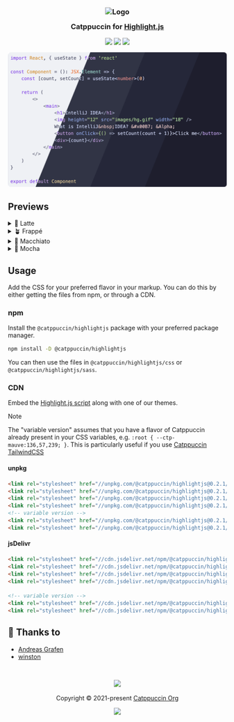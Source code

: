 <h3 align="center">
	<img src="https://raw.githubusercontent.com/catppuccin/catppuccin/main/assets/logos/exports/1544x1544_circle.png" width="100" alt="Logo"/><br/>
	<img src="https://raw.githubusercontent.com/catppuccin/catppuccin/main/assets/misc/transparent.png" height="30" width="0px"/>
	Catppuccin for <a href="https://github.com/highlightjs/highlight.js">Highlight.js</a>
	<img src="https://raw.githubusercontent.com/catppuccin/catppuccin/main/assets/misc/transparent.png" height="30" width="0px"/>
</h3>

<p align="center">
	<a href="https://github.com/catppuccin/highlightjs/stargazers"><img src="https://img.shields.io/github/stars/catppuccin/highlightjs?colorA=363a4f&colorB=b7bdf8&style=for-the-badge"></a>
	<a href="https://github.com/catppuccin/highlightjs/issues"><img src="https://img.shields.io/github/issues/catppuccin/highlightjs?colorA=363a4f&colorB=f5a97f&style=for-the-badge"></a>
	<a href="https://github.com/catppuccin/highlightjs/contributors"><img src="https://img.shields.io/github/contributors/catppuccin/highlightjs?colorA=363a4f&colorB=a6da95&style=for-the-badge"></a>
</p>

<p align="center">
	<img src="assets/preview.webp"/>
</p>

## Previews

<details>
<summary>🌻 Latte</summary>
<img src="assets/latte.webp"/>
</details>
<details>
<summary>🪴 Frappé</summary>
<img src="assets/frappe.webp"/>
</details>
<details>
<summary>🌺 Macchiato</summary>
<img src="assets/macchiato.webp"/>
</details>
<details>
<summary>🌿 Mocha</summary>
<img src="assets/mocha.webp"/>
</details>

## Usage

Add the CSS for your preferred flavor in your markup. You can do this by either getting the files from npm, or through a CDN.

### npm

Install the `@catppuccin/highlightjs` package with your preferred package manager.

```bash
npm install -D @catppuccin/highlightjs
```

You can then use the files in `@catppuccin/highlightjs/css` or `@catppuccin/highlightjs/sass`.

### CDN

Embed the [Highlight.js script](https://highlightjs.org/download/) along with one of our themes.

> [!NOTE]
> The "variable version" assumes that you have a flavor of Catppuccin already present in your CSS variables, e.g. `:root { --ctp-mauve:136,57,239; }`.
> This is particularly useful if you use [Catppuccin TailwindCSS](https://github.com/catppuccin/tailwindcss)

<!-- x-release-please-start-version -->

#### unpkg

```html
<link rel="stylesheet" href="//unpkg.com/@catppuccin/highlightjs@0.2.1/css/catppuccin-latte.css">
<link rel="stylesheet" href="//unpkg.com/@catppuccin/highlightjs@0.2.1/css/catppuccin-frappe.css">
<link rel="stylesheet" href="//unpkg.com/@catppuccin/highlightjs@0.2.1/css/catppuccin-macchiato.css">
<link rel="stylesheet" href="//unpkg.com/@catppuccin/highlightjs@0.2.1/css/catppuccin-mocha.css">
<!-- variable version -->
<link rel="stylesheet" href="//unpkg.com/@catppuccin/highlightjs@0.2.1/css/catppuccin.variables.css">
<link rel="stylesheet" href="//unpkg.com/@catppuccin/highlightjs@0.2.1/css/catppuccin.variables.important.css">
```

#### jsDelivr

```html
<link rel="stylesheet" href="//cdn.jsdelivr.net/npm/@catppuccin/highlightjs@0.2.1/css/catppuccin-latte.css">
<link rel="stylesheet" href="//cdn.jsdelivr.net/npm/@catppuccin/highlightjs@0.2.1/css/catppuccin-frappe.css">
<link rel="stylesheet" href="//cdn.jsdelivr.net/npm/@catppuccin/highlightjs@0.2.1/css/catppuccin-macchiato.css">
<link rel="stylesheet" href="//cdn.jsdelivr.net/npm/@catppuccin/highlightjs@0.2.1/css/catppuccin-mocha.css">

<!-- variable version -->
<link rel="stylesheet" href="//cdn.jsdelivr.net/npm/@catppuccin/highlightjs@0.2.1/css/catppuccin.variables.css">
<link rel="stylesheet" href="//cdn.jsdelivr.net/npm/@catppuccin/highlightjs@0.2.1/css/catppuccin.variables.important.css">
```

<!-- x-release-please-end -->

## 💝 Thanks to

- [Andreas Grafen](https://github.com/andreasgrafen)
- [winston](https://github.com/nekowinston)

&nbsp;

<p align="center">
	<img src="https://raw.githubusercontent.com/catppuccin/catppuccin/main/assets/footers/gray0_ctp_on_line.svg?sanitize=true" />
</p>

<p align="center">
	Copyright &copy; 2021-present <a href="https://github.com/catppuccin" target="_blank">Catppuccin Org</a>
</p>

<p align="center">
	<a href="https://github.com/catppuccin/catppuccin/blob/main/LICENSE"><img src="https://img.shields.io/static/v1.svg?style=for-the-badge&label=License&message=MIT&logoColor=d9e0ee&colorA=363a4f&colorB=b7bdf8"/></a>
</p>
